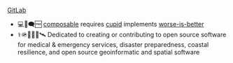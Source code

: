 
[GitLab](https://gitlab.com/jph6366)
- 💻🐧🗨️🆓 
[composable](https://voltrondata.com/codex/a-new-frontier) requires
[cupid](https://dannorth.net/cupid-for-joyful-coding/) implements
[worse-is-better](https://web.stanford.edu/class/archive/cs/cs240/cs240.1236/old//sp2014/readings/worse-is-better.html)
- ⚕️🪖🛟🪸🩻🛰️ Dedicated to creating or contributing to open source software for medical & emergency services, disaster preparedness, coastal resilience, and open source geoinformatic and spatial software


<!--
**jph6366/jph6366** is a ✨ _special_ ✨ repository because its `README.md` (this file) appears on your GitHub profile.

Here are some ideas to get you started:

-->

